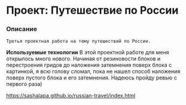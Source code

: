 # Проект: Путешествие по России

### Описание
    Третья проектная работа на тему путешествий по России.
**Используемые технологии**
В этой проектной работе для меня открылось много нового. Начиная от резиновости блоков и перестроения гридов до наложения затемнения поверх блока с картинкой, я всю голову сломал, пока не нашел способ наложения поверх пустого блока и его затемнения. Надеюсь пройду ревью с первого раза)

https://sashalapa.github.io/russian-travel/index.html